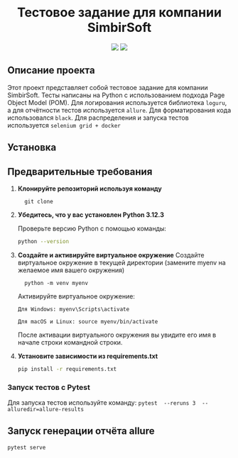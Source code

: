 
<!-- Заголовок -->
<h1 align="center">
  <br>
  Тестовое задание для компании SimbirSoft
  <br>
</h1>
<!-- Описание -->
<p align="center">
  <a href="https://github.com/blackcater/blackcater/raw/main/images/Hi.gif" target="_blank">
  </a>
</p>
<!-- Иконки -->
<p align="center">
  <img src="https://img.shields.io/badge/Python-3.12.3-green">
  <img src="https://img.shields.io/badge/Page Object Model-red">
</p>

## Описание проекта

Этот проект представляет собой тестовое задание для компании SimbirSoft. Тесты написаны на Python с использованием подхода Page Object Model (POM). Для логирования используется библиотека `loguru`, а для отчётности тестов используется `allure`. Для форматирования кода использовался `black`. Для распределения и запуска тестов используется `selenium grid + docker`

## Установка

## Предварительные требования

1. **Клонируйте репозиторий используя команду**
    ```
      git clone
    ```

2. **Убедитесь, что у вас установлен Python 3.12.3**

   Проверьте версию Python с помощью команды:
   ```bash
   python --version
    ```
3. **Создайте и активируйте виртуальное окружение**
   Создайте виртуальное окружение в текущей директории (замените myenv на желаемое имя вашего окружения)
    ```
      python -m venv myenv
    ```
    Активируйте виртуальное окружение:
    ```
    Для Windows: myenv\Scripts\activate

    Для macOS и Linux: source myenv/bin/activate
    ```
    После активации виртуального окружения вы увидите его имя в начале строки командной строки.

4. **Установите зависимости из requirements.txt**
    
    ```bash
    pip install -r requirements.txt
   ```
        

### Запуск тестов с Pytest
Для запуска тестов используйте команду: 
`pytest  --reruns 3  --alluredir=allure-results  `

## Запуск генерации отчёта allure
`pytest serve`
